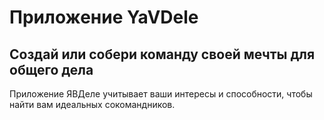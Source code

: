 # Приложение YaVDele

## Создай или собери команду своей мечты для общего дела

Приложение ЯВДеле учитывает ваши интересы и способности, чтобы найти вам идеальных сокомандников.
 
